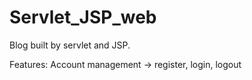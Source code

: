 # Servlet_JSP_web

Blog built by servlet and JSP.

Features:
Account management -> register, login, logout
